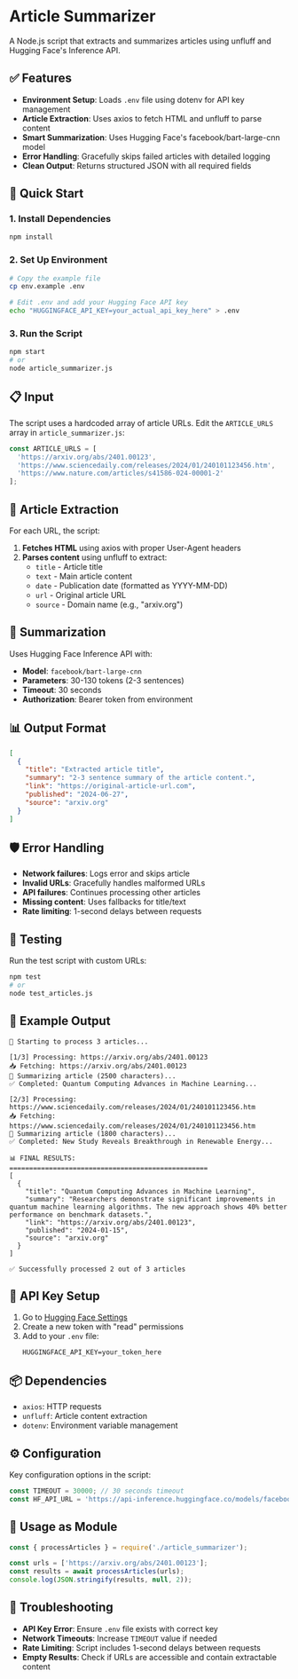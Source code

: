 # Article Summarizer

A Node.js script that extracts and summarizes articles using unfluff and Hugging Face's Inference API.

## ✅ Features

- **Environment Setup**: Loads `.env` file using dotenv for API key management
- **Article Extraction**: Uses axios to fetch HTML and unfluff to parse content
- **Smart Summarization**: Uses Hugging Face's facebook/bart-large-cnn model
- **Error Handling**: Gracefully skips failed articles with detailed logging
- **Clean Output**: Returns structured JSON with all required fields

## 🚀 Quick Start

### 1. Install Dependencies
```bash
npm install
```

### 2. Set Up Environment
```bash
# Copy the example file
cp env.example .env

# Edit .env and add your Hugging Face API key
echo "HUGGINGFACE_API_KEY=your_actual_api_key_here" > .env
```

### 3. Run the Script
```bash
npm start
# or
node article_summarizer.js
```

## 📋 Input

The script uses a hardcoded array of article URLs. Edit the `ARTICLE_URLS` array in `article_summarizer.js`:

```javascript
const ARTICLE_URLS = [
  'https://arxiv.org/abs/2401.00123',
  'https://www.sciencedaily.com/releases/2024/01/240101123456.htm',
  'https://www.nature.com/articles/s41586-024-00001-2'
];
```

## 🔧 Article Extraction

For each URL, the script:

1. **Fetches HTML** using axios with proper User-Agent headers
2. **Parses content** using unfluff to extract:
   - `title` - Article title
   - `text` - Main article content
   - `date` - Publication date (formatted as YYYY-MM-DD)
   - `url` - Original article URL
   - `source` - Domain name (e.g., "arxiv.org")

## 🤖 Summarization

Uses Hugging Face Inference API with:
- **Model**: `facebook/bart-large-cnn`
- **Parameters**: 30-130 tokens (2-3 sentences)
- **Timeout**: 30 seconds
- **Authorization**: Bearer token from environment

## 📊 Output Format

```json
[
  {
    "title": "Extracted article title",
    "summary": "2-3 sentence summary of the article content.",
    "link": "https://original-article-url.com",
    "published": "2024-06-27",
    "source": "arxiv.org"
  }
]
```

## 🛡️ Error Handling

- **Network failures**: Logs error and skips article
- **Invalid URLs**: Gracefully handles malformed URLs
- **API failures**: Continues processing other articles
- **Missing content**: Uses fallbacks for title/text
- **Rate limiting**: 1-second delays between requests

## 🧪 Testing

Run the test script with custom URLs:

```bash
npm test
# or
node test_articles.js
```

## 📝 Example Output

```
🚀 Starting to process 3 articles...

[1/3] Processing: https://arxiv.org/abs/2401.00123
📥 Fetching: https://arxiv.org/abs/2401.00123
🤖 Summarizing article (2500 characters)...
✅ Completed: Quantum Computing Advances in Machine Learning...

[2/3] Processing: https://www.sciencedaily.com/releases/2024/01/240101123456.htm
📥 Fetching: https://www.sciencedaily.com/releases/2024/01/240101123456.htm
🤖 Summarizing article (1800 characters)...
✅ Completed: New Study Reveals Breakthrough in Renewable Energy...

📊 FINAL RESULTS:
==================================================
[
  {
    "title": "Quantum Computing Advances in Machine Learning",
    "summary": "Researchers demonstrate significant improvements in quantum machine learning algorithms. The new approach shows 40% better performance on benchmark datasets.",
    "link": "https://arxiv.org/abs/2401.00123",
    "published": "2024-01-15",
    "source": "arxiv.org"
  }
]

✅ Successfully processed 2 out of 3 articles
```

## 🔑 API Key Setup

1. Go to [Hugging Face Settings](https://huggingface.co/settings/tokens)
2. Create a new token with "read" permissions
3. Add to your `.env` file:
   ```
   HUGGINGFACE_API_KEY=your_token_here
   ```

## 📦 Dependencies

- `axios`: HTTP requests
- `unfluff`: Article content extraction
- `dotenv`: Environment variable management

## ⚙️ Configuration

Key configuration options in the script:

```javascript
const TIMEOUT = 30000; // 30 seconds timeout
const HF_API_URL = 'https://api-inference.huggingface.co/models/facebook/bart-large-cnn';
```

## 🎯 Usage as Module

```javascript
const { processArticles } = require('./article_summarizer');

const urls = ['https://arxiv.org/abs/2401.00123'];
const results = await processArticles(urls);
console.log(JSON.stringify(results, null, 2));
```

## 🚨 Troubleshooting

- **API Key Error**: Ensure `.env` file exists with correct key
- **Network Timeouts**: Increase `TIMEOUT` value if needed
- **Rate Limiting**: Script includes 1-second delays between requests
- **Empty Results**: Check if URLs are accessible and contain extractable content 
